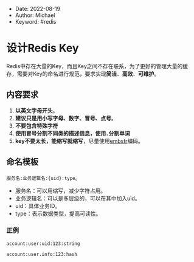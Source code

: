-   Date: 2022-08-19
-   Author: Michael
-   Keyword: #redis 

# 设计Redis Key
Redis中存在大量的Key，而且Key之间不存在联系，为了更好的管理大量的缓存，需要对Key的命名进行规范，要求实现**简洁**、**高效**、**可维护**。

## 内容要求
1. **以英文字母开头**。
2. **建议只是用小写字母、数字、冒号、点号**。
3. **不要包含特殊字符**
4. **使用冒号分割不同类的描述信息，使用`.`分割单词**
5. **key不要太长，能缩写就缩写**，尽量使用[embstr](Redis数据类型.md#OBJ_ENCODING_EMBSTR)编码。

## 命名模板
`服务名:业务逻辑名:{uid}:type`。

- 服务名：可以用缩写，减少字符占用。
- 业务逻辑名：可以是多层级的，可以在其中加入uid。
- uid：具体业务ID。
- type：表示数据类型，提高可读性。

### 正例
```
account:user:uid:123:string

account:user.info:123:hash
```